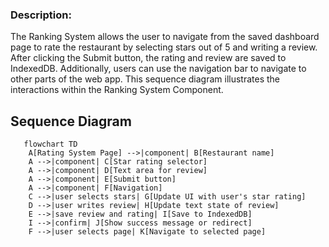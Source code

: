 ### Description:
The Ranking System allows the user to navigate from the saved dashboard page to rate the restaurant by selecting stars out of 5 and writing a review. After clicking the Submit button, the rating and review are saved to IndexedDB. Additionally, users can use the navigation bar to navigate to other parts of the web app. This sequence diagram illustrates the interactions within the Ranking System Component.

## Sequence Diagram
```mermaid
   flowchart TD
    A[Rating System Page] -->|component| B[Restaurant name]
    A -->|component| C[Star rating selector]
    A -->|component| D[Text area for review]
    A -->|component| E[Submit button]
    A -->|component| F[Navigation]
    C -->|user selects stars| G[Update UI with user's star rating]
    D -->|user writes review| H[Update text state of review]
    E -->|save review and rating| I[Save to IndexedDB]
    I -->|confirm| J[Show success message or redirect]
    F -->|user selects page| K[Navigate to selected page]
```
